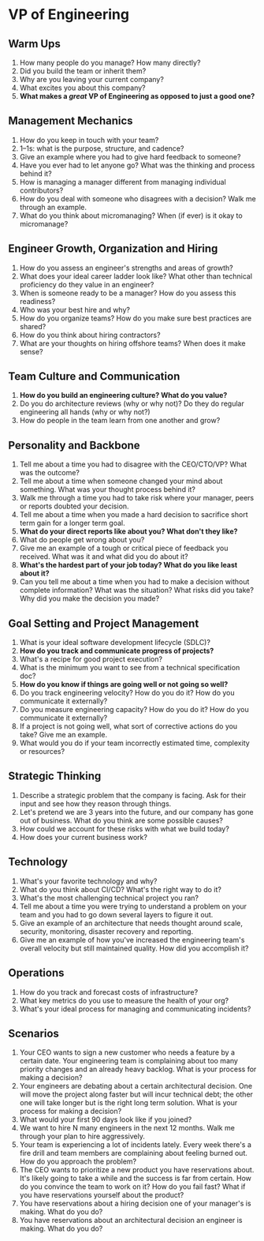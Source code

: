 # VP of Engineering

## Warm Ups
1. How many people do you manage? How many directly?
1. Did you build the team or inherit them?
1. Why are you leaving your current company?
1. What excites you about this company?
1. **What makes a _great_ VP of Engineering as opposed to just a good one?**

## Management Mechanics
1. How do you keep in touch with your team?
1. 1–1s: what is the purpose, structure, and cadence?
1. Give an example where you had to give hard feedback to someone?
1. Have you ever had to let anyone go? What was the thinking and process behind it?
1. How is managing a manager different from managing individual contributors?
1. How do you deal with someone who disagrees with a decision? Walk me through an example.
1. What do you think about micromanaging? When (if ever) is it okay to micromanage?

## Engineer Growth, Organization and Hiring
1. How do you assess an engineer's strengths and areas of growth?
1. What does your ideal career ladder look like? What other than technical proficiency do they value in an engineer?
1. When is someone ready to be a manager? How do you assess this readiness?
1. Who was your best hire and why?
1. How do you organize teams? How do you make sure best practices are shared?
1. How do you think about hiring contractors?
1. What are your thoughts on hiring offshore teams? When does it make sense?

## Team Culture and Communication
1. **How do you build an engineering culture? What do you value?**
1. Do you do architecture reviews (why or why not)? Do they do regular engineering all hands (why or why not?)
1. How do people in the team learn from one another and grow?

## Personality and Backbone
1. Tell me about a time you had to disagree with the CEO/CTO/VP? What was the outcome?
1. Tell me about a time when someone changed your mind about something. What was your thought process behind it?
1. Walk me through a time you had to take risk where your manager, peers or reports doubted your decision.
1. Tell me about a time when you made a hard decision to sacrifice short term gain for a longer term goal.
1. **What do your direct reports like about you? What don't they like?**
1. What do people get wrong about you?
1. Give me an example of a tough or critical piece of feedback you received. What was it and what did you do about it?
1. **What's the hardest part of your job today? What do you like least about it?**
1. Can you tell me about a time when you had to make a decision without complete information? What was the situation? What risks did you take? Why did you make the decision you made?

## Goal Setting and Project Management
1. What is your ideal software development lifecycle (SDLC)?
1. **How do you track and communicate progress of projects?**
1. What's a recipe for good project execution?
1. What is the minimum you want to see from a technical specification doc?
1. **How do you know if things are going well or not going so well?**
1. Do you track engineering velocity? How do you do it? How do you communicate it externally?
1. Do you measure engineering capacity? How do you do it? How do you communicate it externally?
1. If a project is not going well, what sort of corrective actions do you take? Give me an example.
1. What would you do if your team incorrectly estimated time, complexity or resources?

## Strategic Thinking
1. Describe a strategic problem that the company is facing. Ask for their input and see how they reason through things.
1. Let's pretend we are 3 years into the future, and our company has gone out of business. What do you think are some possible causes?
1. How could we account for these risks with what we build today?
1. How does your current business work?

## Technology
1. What's your favorite technology and why?
1. What do you think about CI/CD? What's the right way to do it?
1. What's the most challenging technical project you ran?
1. Tell me about a time you were trying to understand a problem on your team and you had to go down several layers to figure it out.
1. Give an example of an architecture that needs thought around scale, security, monitoring, disaster recovery and reporting.
1. Give me an example of how you've increased the engineering team's overall velocity but still maintained quality. How did you accomplish it?

## Operations
1. How do you track and forecast costs of infrastructure?
1. What key metrics do you use to measure the health of your org?
1. What's your ideal process for managing and communicating incidents?

## Scenarios
1. Your CEO wants to sign a new customer who needs a feature by a certain date. Your engineering team is complaining about too many priority changes and an already heavy backlog. What is your process for making a decision?
1. Your engineers are debating about a certain architectural decision. One will move the project along faster but will incur technical debt; the other one will take longer but is the right long term solution. What is your process for making a decision?
1. What would your first 90 days look like if you joined?
1. We want to hire N many engineers in the next 12 months. Walk me through your plan to hire aggressively.
1. Your team is experiencing a lot of incidents lately. Every week there's a fire drill and team members are complaining about feeling burned out. How do you approach the problem?
1. The CEO wants to prioritize a new product you have reservations about. It's likely going to take a while and the success is far from certain. How do you convince the team to work on it? How do you fail fast? What if you have reservations yourself about the product?
1. You have reservations about a hiring decision one of your manager's is making. What do you do?
1. You have reservations about an architectural decision an engineer is making. What do you do?
